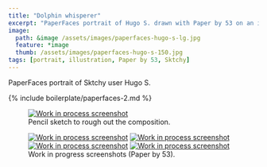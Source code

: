 ```yaml
---
title: "Dolphin whisperer"
excerpt: "PaperFaces portrait of Hugo S. drawn with Paper by 53 on an iPad."
image: 
  path: &image /assets/images/paperfaces-hugo-s-lg.jpg 
  feature: *image
  thumb: /assets/images/paperfaces-hugo-s-150.jpg
tags: [portrait, illustration, Paper by 53, Sktchy]
---
```


PaperFaces portrait of Sktchy user Hugo S.

{% include boilerplate/paperfaces-2.md %}

<figure>
	<a href="{{ site.url }}/assets/images/paperfaces-hugo-s-process-1-lg.jpg"><img src="{{ site.url }}/assets/images/paperfaces-hugo-s-process-1-750.jpg" alt="Work in process screenshot"></a>
	<figcaption>Pencil sketch to rough out the composition.</figcaption>
</figure>

<figure class="half">
	<a href="{{ site.url }}/assets/images/paperfaces-hugo-s-process-2-lg.jpg"><img src="{{ site.url }}/assets/images/paperfaces-hugo-s-process-2-600.jpg" alt="Work in process screenshot"></a>
	<a href="{{ site.url }}/assets/images/paperfaces-hugo-s-process-3-lg.jpg"><img src="{{ site.url }}/assets/images/paperfaces-hugo-s-process-3-600.jpg" alt="Work in process screenshot"></a>
	<a href="{{ site.url }}/assets/images/paperfaces-hugo-s-process-4-lg.jpg"><img src="{{ site.url }}/assets/images/paperfaces-hugo-s-process-4-600.jpg" alt="Work in process screenshot"></a>
	<a href="{{ site.url }}/assets/images/paperfaces-hugo-s-process-5-lg.jpg"><img src="{{ site.url }}/assets/images/paperfaces-hugo-s-process-5-600.jpg" alt="Work in process screenshot"></a>
	<figcaption>Work in progress screenshots (Paper by 53).</figcaption>
</figure>
